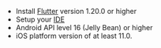 - Install [Flutter](https://flutter.dev/docs/get-started/install) version 1.20.0 or higher
- Setup your [IDE](https://flutter.dev/docs/get-started/editor?tab=androidstudio)
- Android API level 16 (Jelly Bean) or higher
- iOS platform version of at least 11.0.
